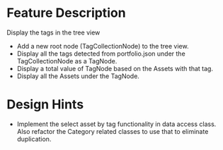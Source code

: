 # Feature Description

Display the tags in the tree view
- Add a new root node (TagCollectionNode) to the tree view.
- Display all the tags detected from portfolio.json under the TagCollectionNode as a TagNode.
- Display a total value of TagNode based on the Assets with that tag.
- Display all the Assets under the TagNode.

# Design Hints
- Implement the select asset by tag functionality in data access class. Also refactor the Category related classes to use that to eliminate duplication.